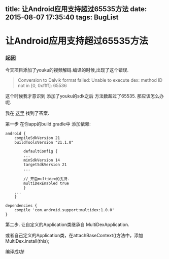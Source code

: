title: 让Android应用支持超过65535方法
date: 2015-08-07 17:35:40
tags: BugList
---
# 让Android应用支持超过65535方法 #

### 起因 ###

今天项目添加了youku的视频解码.编译的时候,出现了这个错误.
>Conversion to Dalvik format failed: Unable to execute dex: method ID not in [0, 0xffff]: 65536

这个时候我才意识到 添加了youku的sdk之后 方法数超过了65535. 那应该怎么办呢.

我在 [这里](http://developer.android.com/tools/building/multidex.html) 找到了答案.

第一步 在你app的build.gradle中 添加依赖:
    
    android {
    	compileSdkVersion 21
    	buildToolsVersion "21.1.0"
    
    		defaultConfig {
    		...
    		minSdkVersion 14
    		targetSdkVersion 21
    		...
    
    		// 开启multidex的支持.
    		multiDexEnabled true
    		}
    	...
    	}
    
    dependencies {
      	compile 'com.android.support:multidex:1.0.0'
    }
	
第二步. 让自定义的Application类继承自 MultiDexApplication. 

  或者自己定义的Application类，在attachBaseContext()方法中，添加MultiDex.install(this);
    

编译成功!


